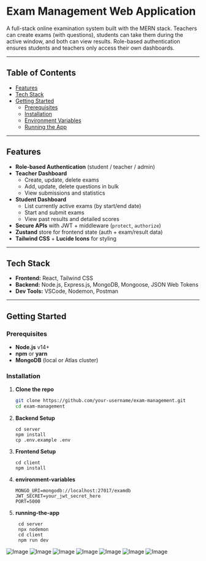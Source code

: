 # Exam Management Web Application

A full-stack online examination system built with the MERN stack. Teachers can create exams (with questions), students can take them during the active window, and both can view results. Role-based authentication ensures students and teachers only access their own dashboards.

---

## Table of Contents

- [Features](#features)  
- [Tech Stack](#tech-stack)  
- [Getting Started](#getting-started)  
  - [Prerequisites](#prerequisites)  
  - [Installation](#installation)  
  - [Environment Variables](#environment-variables)  
  - [Running the App](#running-the-app)  
---

## Features

- **Role‐based Authentication** (student / teacher / admin)  
- **Teacher Dashboard**  
  - Create, update, delete exams  
  - Add, update, delete questions in bulk  
  - View submissions and statistics  
- **Student Dashboard**  
  - List currently active exams (by start/end date)  
  - Start and submit exams  
  - View past results and detailed scores  
- **Secure APIs** with JWT + middleware (`protect`, `authorize`)  
- **Zustand** store for frontend state (auth + exam/result data)  
- **Tailwind CSS** + **Lucide Icons** for styling  

---

## Tech Stack

- **Frontend:** React, Tailwind CSS  
- **Backend:** Node.js, Express.js, MongoDB, Mongoose, JSON Web Tokens  
- **Dev Tools:** VSCode, Nodemon, Postman  

---

## Getting Started

### Prerequisites

- **Node.js** v14+  
- **npm** or **yarn**  
- **MongoDB** (local or Atlas cluster)  

### Installation

1. **Clone the repo**  
   ```bash
   git clone https://github.com/your-username/exam-management.git
   cd exam-management
   ```
2. **Backend Setup**
   ```base
   cd server
   npm install
   cp .env.example .env
   ```
3. **Frontend Setup**
   ```base
   cd client
   npm install
   ```
4. **environment-variables**
   ```base
   MONGO_URI=mongodb://localhost:27017/examdb
   JWT_SECRET=your_jwt_secret_here
   PORT=5000
   ```
5. **running-the-app**
   ```base
    cd server
    npx nodemon
    cd client
    npm run dev
   ```
![Image](https://github.com/user-attachments/assets/9da3ecd6-5e3a-47ab-a4e0-48cac0f74ab0)
![Image](https://github.com/user-attachments/assets/cb81ca6b-5512-4fc3-bff3-299526421dcd)
![Image](https://github.com/user-attachments/assets/4b3c6674-bc9c-4602-97ea-46ed7cffcc69)
![Image](https://github.com/user-attachments/assets/cdda3491-a480-49a0-8c24-df8509406fcd)
![Image](https://github.com/user-attachments/assets/1a3f58f8-0563-4578-9aaf-ff29e3c8edac)
![Image](https://github.com/user-attachments/assets/138d4327-f2ff-4d00-a8c9-358e472f7b78)
![Image](https://github.com/user-attachments/assets/7bdbfd2d-3eb4-4657-8785-62c69e3cdb28)

